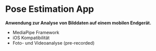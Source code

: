 # Pose Estimation App

**Anwendung zur Analyse von Bilddaten auf einem mobilen Endgerät.**

* MediaPipe Framework
* iOS Kompatibilität
* Foto- und Videoanalyse (pre-recorded)
